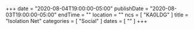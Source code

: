 +++
date = "2020-08-04T19:00:00-05:00"
publishDate = "2020-08-03T19:00:00-05:00"
endTime = ""
location = ""
ncs = [ "KA0LDG" ]
title = "Isolation Net"
categories = [ "Social" ]
dates = [ "" ]
+++
